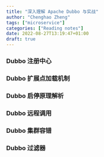 ```yaml
---
title: "深入理解 Apache Dubbo 与实战"
author: "Chenghao Zheng"
tags: ["microservice"]
categories: ["Reading notes"]
date: 2022-08-27T13:19:47+01:00
draft: true
---
```




### Dubbo 注册中心



### Dubbo 扩展点加载机制



### Dubbo 启停原理解析



### Dubbo 远程调用



### Dubbo 集群容错



### Dubbo 过滤器

